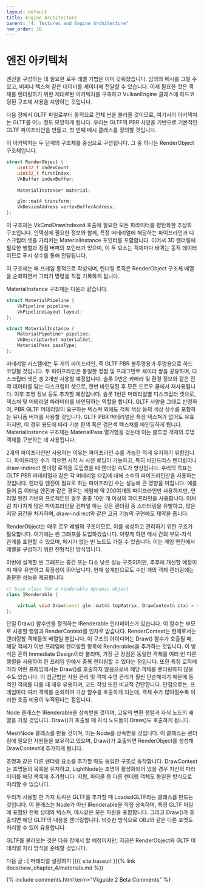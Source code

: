 ```yaml
---
layout: default
title: Engine Architecture
parent: "4. Textures and Engine Architecture"
nav_order: 10
---
```


# 엔진 아키텍처
엔진을 구성하는 데 필요한 로우 레벨 기법은 이미 갖춰졌습니다. 임의의 메시를 그릴 수 있고, 버퍼나 텍스쳐 같은 데이터를 셰이더에 전달할 수 있습니다. 이제 필요한 것은 객체를 렌더링하기 위한 제대로된 아키텍처를 구축하고 VulkanEngine 클래스에 하드코딩된 구조체 사용을 지양하는 것입니다.

다음 장에서 GLTF 파일로부터 동적으로 전체 씬을 불러올 것이므로, 여기서의 아키텍쳐는 GLTF를 어느 정도 모방하게 됩니다. 우리는 GLTF의 PBR 사양을 기반으로 기본적인 GLTF 파이프라인을 만들고, 첫 번째 메시 클래스를 정의할 것입니다.

이 아키텍처는 두 단계의 구조체를 중심으로 구성됩니다. 그 중 하나는 RenderObject 구조체입니다.

```cpp
struct RenderObject {
    uint32_t indexCount;
    uint32_t firstIndex;
    VkBuffer indexBuffer;
    
    MaterialInstance* material;

    glm::mat4 transform;
    VkDeviceAddress vertexBufferAddress;
};
```

이 구조체는 VkCmdDrawIndexed 호출에 필요한 모든 파라미터를 평탄화한 추상화 구조입니다. 인덱싱에 필요한 정보와 함께, 특정 머테리얼에 해당하는 파이프라인과 디스크립터 셋을 가리키는 MaterialInstance 포인터를 포함합니다. 이어서 3D 렌더링에 필요한 행렬과 정점 버퍼의 포인터가 있으며, 이 두 요소는 객체마다 바뀌는 동적 데이터이므로 푸시 상수를 통해 전달됩니다.

이 구조체는 매 프레임 동적으로 작성되며, 렌더링 로직은 RenderObject 구조체 배열을 순회하면서 그리기 명령을 직접 기록하게 됩니다.

MaterialInstance 구조체는 다음과 같습니다.
```cpp
struct MaterialPipeline {
	VkPipeline pipeline;
	VkPipelineLayout layout;
};

struct MaterialInstance {
    MaterialPipeline* pipeline;
    VkDescriptorSet materialSet;
    MaterialPass passType;
};
```

머테리얼 시스템에는 두 개의 파이프라인, 즉 GLTF PBR 불투명용과 투명용으로 하드코딩될 것입니다. 두 파이프라인은 동일한 정점 및 프래그먼트 셰이더 쌍을 공유하며, 디스크립터 셋은 총 2개만 사용할 예정입니다. 슬롯 0번은 카메라 및 환경 정보와 같은 전역 데이터를 담는 디스크립터 셋으로, 한번 바인딩된 후 모든 드로우 콜에서 재사용됩니다. 이후 조명 정보 등도 추가할 예정입니다. 슬롯 1번은 머테리얼별 디스크립터 셋으로, 텍스쳐 및 머테리얼 파라미터를 바인딩하는 역할을 합니다. GLTF 사양을 그대로 반영하여, PBR GLTF 머테리얼이 요구하는 텍스쳐 외에도 객체 색상 등의 색상 상수를 포함하는 유니폼 버퍼를 사용할 것입니다. GLTF PBR 머테리얼은 특정 텍스쳐가 없어도 유효하지만, 이 경우 용도에 따라 기본 흰색 혹은 검은색 텍스쳐를 바인딩하게 됩니다. MaterialInstance 구조체는 MaterialPass 열거형을 갖는데 이는 불투명 객체와 투명 객체를 구분하는 데 사용됩니다.

2개의 파이프라인만 사용하는 이유는 파이프라인 수를 가능한 적게 유지하기 위함입니다. 파이프라인 수가 적으면 시작 시 사전 로딩이 가능하고, 특히 바인드리스 렌더링이나 draw-indirect 렌더링 로직을 도입했을 때 렌더링 속도가 향상됩니다. 우리의 목표는 GLTF PBR 머테리얼과 같은 각 머테리얼 타입에 대해 소수의 파이프라인만을 사용하는 것입니다. 렌더링 엔진이 필요로 하는 파이프라인 수는 성능에 큰 영향을 미칩니다. 예를 들어 둠 이터널 엔진과 같은 경우는 게임에 약 200여개의 파이프라인만 사용하지만, 언리얼 엔진 기반의 프로젝트인 경우 종종 10만 개 이상의 파이프라인을 사용합니다. 이처럼 지나치게 많은 파이프라인을 컴파일 하는 것은 렌더링 중 스터터링을 유발하고, 많은 저장 공간을 차지하며, draw-indirect와 같은 고급 기능의 구현에도 제약을 줍니다. 
 
RenderObject는 매우 로우 레벨의 구조이므로, 이를 생성하고 관리하기 위한 구조가 필요합니다. 여기에는 씬 그래프를 도입하겠습니다. 이렇게 하면 메시 간의 부모-자식 관계를 표현할 수 있으며, 메시가 없는 빈 노드도 가질 수 있습니다. 이는 게임 엔진에서 레벨을 구성하기 위한 전형적인 방식입니다.

이번에 설계할 씬 그래프는 중간 또는 다소 낮은 성능 구조이지만, 추후에 개선할 예정이며 매우 유연하고 확장성이 뛰어납니다. 현재 설계만으로도 수만 개의 객체 렌더링에는 충분한 성능을 제공합니다.

```cpp
// base class for a renderable dynamic object
class IRenderable {

    virtual void Draw(const glm::mat4& topMatrix, DrawContext& ctx) = 0;
};
```

단일 Draw() 함수만을 정의하는 IRenderable 인터페이스가 있습니다. 이 함수는 부모로 사용할 행렬과 RenderContext를 인자로 받습니다. RenderContext는 현재로서는 렌더링할 객체들의 배열일 뿐입니다. 이 구조의 아이디어는 Draw() 함수가 호출될 때, 해당 객체가 이번 프레임에 렌더링할 항목에 Renderables을 추가하는 것입니다. 이 방식은 흔히 Immediate Design이라 불리며, 가장 큰 장점은 동일한 객체를 여러 번 다른 행렬을 사용하여 한 프레임 안에서 중복 렌더링할 수 있다는 점입니다. 또한 특정 로직에 따라 어떤 프레임에서는 Draw()를 호출하지 않음으로써 해당 객체를 렌더링하지 않을 수도 있습니다. 이 접근법은 자원 관리 및 객체 수명 관리가 훨씬 단순해지기 때문에 동적인 객체를 다룰 때 매우 유용하며, 코드 작성 또한 비교적 간단합니다. 단점으로는, 프레임마다 여러 객체를 순회하며 가상 함수를 호출하게 되는데, 객체 수가 많아질수록 이러한 호출 비용이 누적된다는 점입니다.

Node 클래스는 IRenderable을 상속받을 것이며, 고유의 변환 행렬과 자식 노드의 배열을 가질 것입니다. Draw()가 호출될 때 자식 노드들의 Draw()도 호출하게 됩니다.

MeshNode 클래스를 만들 것이며, 이는 Node를 상속받을 것입니다. 이 클래스는 렌더링에 필요한 자원들을 보유하고 있으며, Draw()가 호출되면 RenderObject를 생성해 DrawContext에 추가하게 됩니다.

조명과 같은 다른 렌더링 요소를 추가할 때도 동일한 구조로 동작합니다. DrawContext는 조명들의 목록을 유지하고, LightNode는 조명이 활성화되어 있을 경우 자신의 파라미터를 해당 목록에 추가합니다. 지형, 파티클 등 다른 렌더링 객체도 동일한 방식으로 처리할 수 있습니다.

우리가 사용할 한 가지 트릭은 GLTF를 추가할 때 LoadedGLTF라는 클래스를 만드는 것입니다. 이 클래스는 Node가 아닌 IRenderable을 직접 상속하며, 특정 GLTF 파일에 포함된 전체 상태와 텍스쳐, 메시같은 모든 자원을 포함합니다. 그리고 Draw()가 호출되면 해당 GLTF의 내용을 렌더링합니다. 비슷한 방식으로 OBJ와 같은 다른 포맷도 처리할 수 있어 유용합니다.


GLTF를 불러오는 것은 다음 장에서 할 예정이지만, 지금은 RenderObject와 GLTF 머테리얼 처리 방식을 준비할 것입니다.

다음 글 : [ 머테리얼 설정하기 ]({{ site.baseurl }}{% link docs/new_chapter_4/materials.md %})  

{% include comments.html term="Vkguide 2 Beta Comments" %}
